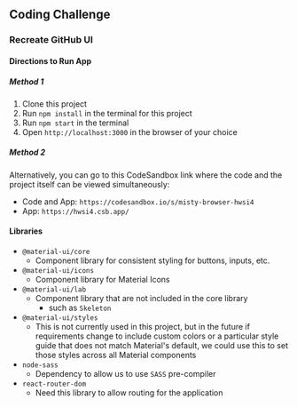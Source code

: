 ## Coding Challenge
### Recreate GitHub UI

#### Directions to Run App
##### Method 1
1. Clone this project
2. Run `npm install` in the terminal for this project
3. Run `npm start` in the terminal
4. Open `http://localhost:3000` in the browser of your choice

##### Method 2
Alternatively, you can go to this CodeSandbox link where the code and the project itself can be viewed simultaneously:
- Code and App: `https://codesandbox.io/s/misty-browser-hwsi4`
- App: `https://hwsi4.csb.app/`


#### Libraries
- `@material-ui/core`
    - Component library for consistent styling for buttons, inputs, etc.
- `@material-ui/icons`
    - Component library for Material Icons
- `@material-ui/lab`
    - Component library that are not included in the core library
        - such as `Skeleton`
- `@material-ui/styles`
    - This is not currently used in this project, but in the future if requirements change to include custom colors or a particular style guide that does not match Material's default, we could use this to set those styles across all Material components
- `node-sass`
    - Dependency to allow us to use `SASS` pre-compiler
- `react-router-dom`
    - Need this library to allow routing for the application